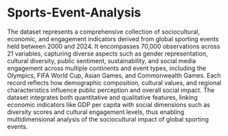 # Sports-Event-Analysis

The dataset represents a comprehensive collection of sociocultural, economic, and engagement indicators derived from global sporting events held between 2000 and 2024. It encompasses 70,000 observations across 21 variables, capturing diverse aspects such as gender representation, cultural diversity, public sentiment, sustainability, and social media engagement across multiple continents and event types, including the Olympics, FIFA World Cup, Asian Games, and Commonwealth Games. Each record reflects how demographic composition, cultural values, and regional characteristics influence public perception and overall social impact. The dataset integrates both quantitative and qualitative features, linking economic indicators like GDP per capita with social dimensions such as diversity scores and cultural engagement levels, thus enabling multidimensional analysis of the sociocultural impact of global sporting events.

